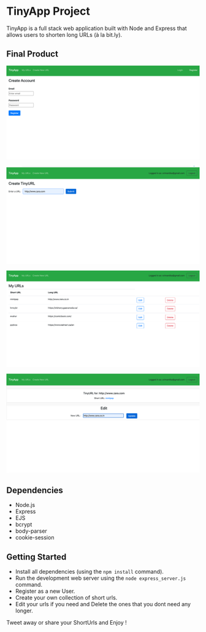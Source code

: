 # TinyApp Project

TinyApp is a full stack web application built with Node and Express that allows users to shorten long URLs (à la bit.ly).

## Final Product

!["Screenshot of Register page"](https://github.com/srimantika/tinyapp/blob/master/docs/Register.png)

!["Screenshot of Create URL page"](https://github.com/srimantika/tinyapp/blob/master/docs/CreateTinyURL.png)

!["Screenshot of URLs page"](https://github.com/srimantika/tinyapp/blob/master/docs/URLpage.png)

!["Screenshot of Edit URLs page"](https://github.com/srimantika/tinyapp/blob/master/docs/EditURLPage.png)

## Dependencies

- Node.js
- Express
- EJS
- bcrypt
- body-parser
- cookie-session

## Getting Started

- Install all dependencies (using the `npm install` command).
- Run the development web server using the `node express_server.js` command.
- Register as a new User.
- Create your own collection of short urls.
- Edit your urls if you need and Delete the ones that you dont need any longer.

Tweet away or share your ShortUrls and Enjoy !